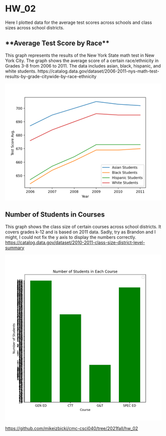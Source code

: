 # HW_02
 Here I plotted data for the average test scores across schools and class sizes across school districts.

<h2> **Average Test Score by Race** </h2>
This graph represents the results of the New York State math test in New York City. The graph shows the average score of a certain race/ethnicity in Grades 3-8 from 2006 to 2011. The data includes asian, black, hispanic, and white students. 
https://catalog.data.gov/dataset/2006-2011-nys-math-test-results-by-grade-citywide-by-race-ethnicity 

![Average Test Score by Race](Figure_1.png) 

<h2> Number of Students in Courses </h2>

This graph shows the class size of certain courses across school districts. It covers grades k-12 and is based on 2011 data. Sadly, try as Brandon and I might, I could not fix the y axis to display the numbers correctly. 
https://catalog.data.gov/dataset/2010-2011-class-size-district-level-summary

![Number of Students in Courses](Figure_2.png) 

https://github.com/mikeizbicki/cmc-csci040/tree/2021fall/hw_02 
